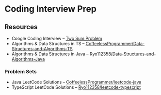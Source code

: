 # Coding Interview Prep

## Resources

- Coogle Coding Interview – [Two Sum Problem](https://youtu.be/XKu_SEDAykw)
- Algorithms & Data Structures in TS – [CoffeelessProgrammer/Data-Structures-and-Algorithms-TS](https://github.com/CoffeelessProgrammer/Data-Structures-and-Algorithms-TS)
- Algorithms & Data Structures in Java – [Ryo112358/Data-Structures-and-Algorithms-Java](https://github.com/Ryo112358/Data-Structures-and-Algorithms-Java)

### Problem Sets

- Java LeetCode Solutions – [CoffeelessProgrammer/leetcode-java](https://github.com/CoffeelessProgrammer/leetcode-java)
- TypeScript LeetCode Solutions – [Ryo112358/leetcode-typescript](https://github.com/Ryo112358/leetcode-typescript)
